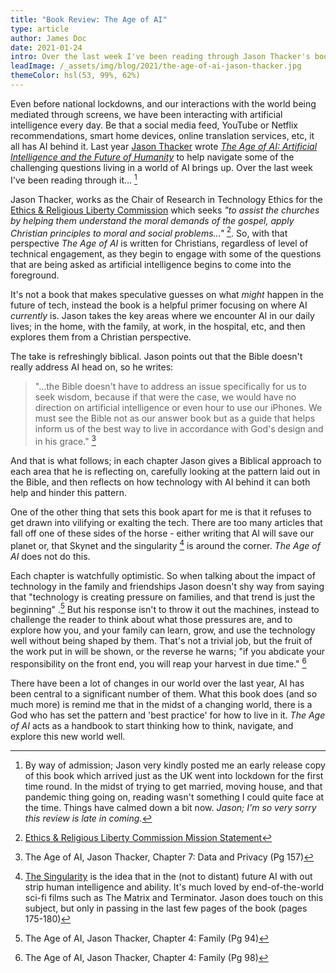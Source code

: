 ```yaml
---
title: "Book Review: The Age of AI"
type: article
author: James Doc
date: 2021-01-24
intro: Over the last week I've been reading through Jason Thacker's book 'The Age of AI' - a primer looking at the questions that are being asked as artificial intelligence comes to the foreground.
leadImage: /_assets/img/blog/2021/the-age-of-ai-jason-thacker.jpg
themeColor: hsl(53, 99%, 62%)
---
```


Even before national lockdowns, and our interactions with the world being mediated through screens, we have been interacting with artificial intelligence every day. Be that a social media feed, YouTube or Netflix recommendations, smart home devices, online translation services, etc, it all has AI behind it. Last year [Jason Thacker](https://jasonthacker.com/) wrote _[The Age of AI: Artificial Intelligence and the Future of Humanity](https://www.amazon.co.uk/Age-AI-Artificial-Intelligence-Humanity/dp/0310357640)_ to help navigate some of the challenging questions living in a world of AI brings up. Over the last week I've been reading through it… [^0]

Jason Thacker, works as the Chair of Research in Technology Ethics for the [Ethics & Religious Liberty Commission](https://erlc.com/about/) which seeks _"to assist the churches by helping them understand the moral demands of the gospel, apply Christian principles to moral and social problems…"_ [^erlc]. So, with that perspective _The Age of AI_ is written for Christians, regardless of level of technical engagement, as they begin to engage with some of the questions that are being asked as artificial intelligence begins to come into the foreground.

It's not a book that makes speculative guesses on what _might_ happen in the future of tech, instead the book is a helpful primer focusing on where AI _currently_ is. Jason takes the key areas where we encounter AI in our daily lives; in the home, with the family, at work, in the hospital, etc, and then explores them from a Christian perspective.

The take is refreshingly biblical. Jason points out that the Bible doesn't really address AI head on, so he writes:

> "…the Bible doesn't have to address an issue specifically for us to seek wisdom, because if that were the case, we would have no direction on artificial intelligence or even hour to use our iPhones. We must see the Bible not as our answer book but as a guide that helps inform us of the best way to live in accordance with God's design and in his grace." [^1]

And that is what follows; in each chapter Jason gives a Biblical approach to each area that he is reflecting on, carefully looking at the pattern laid out in the Bible, and then reflects on how technology with AI behind it can both help and hinder this pattern.

One of the other thing that sets this book apart for me is that it refuses to get drawn into vilifying or exalting the tech. There are too many articles that fall off one of these sides of the horse - either writing that AI will save our planet or, that Skynet and the singularity [^singularity] is around the corner. _The Age of AI_ does not do this.

Each chapter is watchfully optimistic. So when talking about the impact of technology in the family and friendships Jason doesn't shy way from saying that "technology is creating pressure on families, and that trend is just the beginning" .[^family] But his response isn't to throw it out the machines, instead to challenge the reader to think about what those pressures are, and to explore how you, and your family can learn, grow, and use the technology well without being shaped by them. That's not a trivial job, but the fruit of the work put in will be shown, or the reverse he warns; "if you abdicate your responsibility on the front end, you will reap your harvest in due time." [^harvest]

There have been a lot of changes in our world over the last year, AI has been central to a significant number of them. What this book does (and so much more) is remind me that in the midst of a changing world, there is a God who has set the pattern and 'best practice' for how to live in it. _The Age of AI_ acts as a handbook to start thinking how to think, navigate, and explore this new world well.

[^0]: By way of admission; Jason very kindly posted me an early release copy of this book which arrived just as the UK went into lockdown for the first time round. In the midst of trying to get married, moving house, and that pandemic thing going on, reading wasn't something I could quite face at the time. Things have calmed down a bit now. _Jason; I'm so very sorry this review is late in coming._
[^erlc]: [Ethics & Religious Liberty Commission Mission Statement](https://erlc.com/about/)
[^1]: The Age of AI, Jason Thacker, Chapter 7: Data and Privacy (Pg 157)
[^singularity]: [The Singularity](https://en.wikipedia.org/wiki/Technological_singularity) is the idea that in the (not to distant) future AI with out strip human intelligence and ability. It's much loved by end-of-the-world sci-fi films such as The Matrix and Terminator. Jason does touch on this subject, but only in passing in the last few pages of the book (pages 175-180)
[^family]: The Age of AI, Jason Thacker, Chapter 4: Family (Pg 94)
[^harvest]: The Age of AI, Jason Thacker, Chapter 4: Family (Pg 98)
